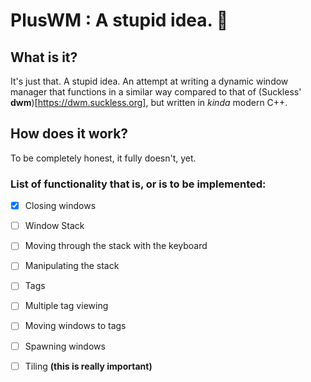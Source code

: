 # PlusWM : A stupid idea. 🧠

## What is it?
It's just that. A stupid idea. An attempt at writing a dynamic window manager that functions in a
similar way compared to that of (Suckless' **dwm**)[https://dwm.suckless.org], but written in *kinda* modern C++.

## How does it work?
To be completely honest, it fully doesn't, yet.

### List of functionality that is, or is to be implemented:

+ [x] Closing windows
+ [ ] Window Stack
+ [ ] Moving through the stack with the keyboard
+ [ ] Manipulating the stack
+ [ ] Tags
+ [ ] Multiple tag viewing
+ [ ] Moving windows to tags
+ [ ] Spawning windows
+ [ ] Tiling **(this is really important)**

